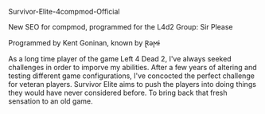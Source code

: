 Survivor-Elite-4compmod-Official

New SEO for compmod, programmed for the L4d2 Group: Sir Please

Programmed by Kent Goninan, known by Ɽǝϻɨ

As a long time player of the game Left 4 Dead 2, I've always seeked challenges in order to imporve my abilities.
After a few years of altering and testing different game configurations, I've concocted the perfect challenge for veteran players.
Survivor Elite aims to push the players into doing things they would have never considered before. 
To bring back that fresh sensation to an old game.

